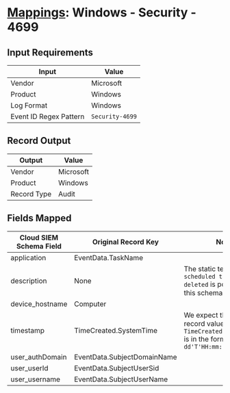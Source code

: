 # [Mappings](README.md): Windows - Security - 4699

## Input Requirements

|Input|Value|
|-----|-----|
|Vendor|Microsoft|
|Product|Windows|
|Log Format|Windows|
|Event ID Regex Pattern|`Security-4699`|

## Record Output

|Output|Value|
|------|-----|
|Vendor|Microsoft|
|Product|Windows|
|Record Type|Audit|

## Fields Mapped

|Cloud SIEM Schema Field|Original Record Key|Notes|
|-----------------------|-------------------|-----|
|application|EventData.TaskName||
|description|None|The static text `A scheduled task was deleted` is populated in this schema field.|
|device_hostname|Computer||
|timestamp|TimeCreated.SystemTime|We expect the orginal record value of `TimeCreated.SystemTime` is in the format `yyyy-MM-dd'T'HH:mm:ss.SSSSSSSSSZ`|
|user_authDomain|EventData.SubjectDomainName||
|user_userId|EventData.SubjectUserSid||
|user_username|EventData.SubjectUserName||

